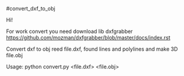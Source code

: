 #convert_dxf_to_obj

Hi!

For work convert you need download lib dxfgrabber https://github.com/mozman/dxfgrabber/blob/master/docs/index.rst

Convert dxf to obj reed file.dxf, found lines and polylines and make 3D file.obj

Usage:
python convert.py <file.dxf> <file.obj> <height room>